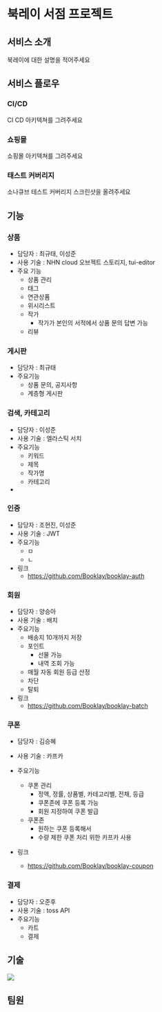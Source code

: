 # 북레이 서점 프로젝트

## 서비스 소개

북레이에 대한 설명을 적어주세요

## 서비스 플로우

### CI/CD

CI CD 아키텍쳐를 그려주세요

### 쇼핑몰

쇼핑몰 아키텍쳐를 그려주세요

### 태스트 커버리지

소나큐브 테스트 커버리지 스크린샷을 올려주세요

## 기능

### 상품
- 담당자 : 최규태, 이성준
- 사용 기술 : NHN cloud 오브젝트 스토리지, tui-editor
- 주요 기능
    - 상품 관리
    - 태그
    - 연관상품
    - 위시리스트
    - 작가
        - 작가가 본인의 서적에서 상품 문의 답변 가능
    - 리뷰

### 게시판
- 담당자 : 최규태
- 주요기능
  - 상품 문의, 공지사항
  - 계층형 게시판
      
### 검색, 카테고리
- 담당자 : 이성준
- 사용 기술 : 엘라스틱 서치
- 주요기능
  - 키워드
  - 제목
  - 작가명
  - 카테고리
-
### 인증
- 담당자 : 조현진, 이성준
- 사용 기술 : JWT
- 주요기능
  - ㅁ
  - ㄴ
- 링크
  - https://github.com/Booklay/booklay-auth


### 회원
- 담당자 : 양승아
- 사용 기술 : 배치
- 주요기능
  - 배송지 10개까지 저장
  - 포인트
    - 선물 가능
    - 내역 조회 가능
  - 매월 자동 회원 등급 산정
  - 차단
  - 탈퇴
- 링크
  - https://github.com/Booklay/booklay-batch

  
### 쿠폰
- 담당자 : 김승혜
- 사용 기술 : 카프카
- 주요기능
  - 쿠폰 관리
    - 정액, 정률, 상품별, 카테고리별, 전채, 등급
    - 쿠폰존에 쿠폰 등록 가능
    - 회원 지정하여 쿠폰 발급
  - 쿠폰존
    - 원하는 쿠폰 등록해서
    - 수량 제한 쿠폰 처리 위한 카프카 사용
  
- 링크
  - https://github.com/Booklay/booklay-coupon

### 결제
- 담당자 : 오준후
- 사용 기술 : toss API
- 주요기능
  - 카트
  - 결제
  
## 기술

<img src="https://img.shields.io/badge/SpringBoot-#6DB33F?style=for-the-badge&logo=SpringBoot&logoColor=white">

## 팀원